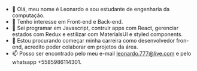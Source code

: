 - 👋 Olá, meu nome é Leonardo e sou estudante de engenharia da computação.
- 👀 Tenho interesse em Front-end e Back-end.
- 🌱 Sei programar em Javascript, contruir apps com React, gerenciar estados com Redux e estilizar com MaterialsUI e styled components.
- 💞️ Estou procurando começar minha carreira como desenvolvedor fron-end, acredito poder colaborar em projetos da área.
- 📫 Posso ser encontrado pelo meu e-mail leonardo.777@live.com e pelo whatsapp +5585986114301.

<!---
Leonardo2606/Leonardo2606 is a ✨ special ✨ repository because its `README.md` (this file) appears on your GitHub profile.
You can click the Preview link to take a look at your changes.
--->
